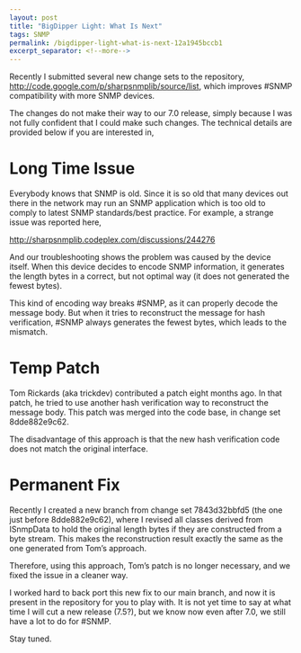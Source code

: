 ```yaml
---
layout: post
title: "BigDipper Light: What Is Next"
tags: SNMP
permalink: /bigdipper-light-what-is-next-12a1945bccb1
excerpt_separator: <!--more-->
---
```

Recently I submitted several new change sets to the repository, http://code.google.com/p/sharpsnmplib/source/list, which improves #SNMP compatibility with more SNMP devices.

The changes do not make their way to our 7.0 release, simply because I was not fully confident that I could make such changes. The technical details are provided below if you are interested in,
<!--more-->

# Long Time Issue

Everybody knows that SNMP is old. Since it is so old that many devices out there in the network may run an SNMP application which is too old to comply to latest SNMP standards/best practice. For example, a strange issue was reported here,

http://sharpsnmplib.codeplex.com/discussions/244276

And our troubleshooting shows the problem was caused by the device itself. When this device decides to encode SNMP information, it generates the length bytes in a correct, but not optimal way (it does not generated the fewest bytes).

This kind of encoding way breaks #SNMP, as it can properly decode the message body. But when it tries to reconstruct the message for hash verification, #SNMP always generates the fewest bytes, which leads to the mismatch.

# Temp Patch

Tom Rickards (aka trickdev) contributed a patch eight months ago. In that patch, he tried to use another hash verification way to reconstruct the message body. This patch was merged into the code base, in change set 8dde882e9c62.

The disadvantage of this approach is that the new hash verification code does not match the original interface.

# Permanent Fix

Recently I created a new branch from change set 7843d32bbfd5 (the one just before 8dde882e9c62), where I revised all classes derived from ISnmpData to hold the original length bytes if they are constructed from a byte stream. This makes the reconstruction result exactly the same as the one generated from Tom’s approach.

Therefore, using this approach, Tom’s patch is no longer necessary, and we fixed the issue in a cleaner way.

I worked hard to back port this new fix to our main branch, and now it is present in the repository for you to play with. It is not yet time to say at what time I will cut a new release (7.5?), but we know now even after 7.0, we still have a lot to do for #SNMP.

Stay tuned.
